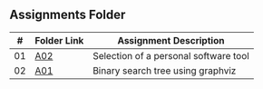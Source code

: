 ##  Assignments Folder

|   #   | Folder Link | Assignment Description |
| :---: | ----------- | ---------------------- |
|    01  |  [A02](https://github.com/swarajtwok/4883-SoftwareTools-Chirumamilla/tree/main/Assignments/A02)| Selection of a personal software tool|  
|    02  |  [A01](https://github.com/swarajtwok/4883-SoftwareTools-Chirumamilla/tree/main/Assignments/A01)| Binary search tree using graphviz|


